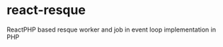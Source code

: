 react-resque
============

ReactPHP based resque worker and job in event loop implementation in PHP
